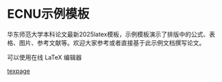 # ECNU示例模板

华东师范大学本科论文最新2025latex模板，示例模板演示了排版中的公式、表格、图片、参考文献等。欢迎大家参考或者直接基于此示例文档撰写论文。

可以使用在线 LaTeX 编辑器

[texpage](https://www.texpage.com/share/73d3b47a8de8454a87ca94eb43994f09)

